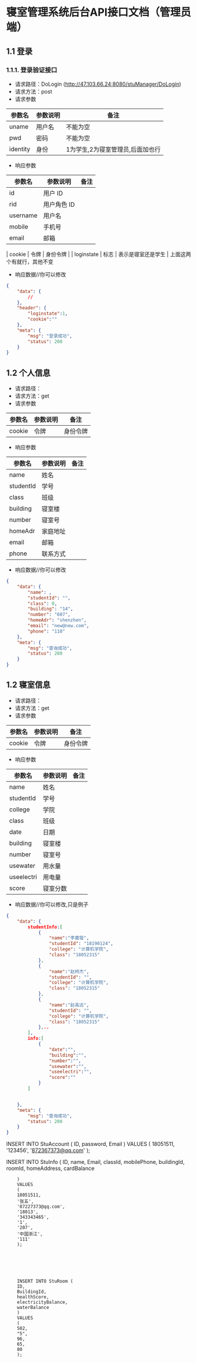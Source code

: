 # 寝室管理系统后台API接口文档（管理员端）

## 1.1 登录

### 1.1.1. 登录验证接口

- 请求路径：DoLogin (http://47.103.66.24:8080/stuManager/DoLogin)
- 请求方法：post
- 请求参数

| 参数名   | 参数说明 | 备注     |
| -------- | -------- | -------- |
| uname   | 用户名   | 不能为空 |
| pwd     | 密码     | 不能为空 |
|identity | 身份     | 1为学生,2为寝室管理员,后面加也行|

- 响应参数

| 参数名   | 参数说明    | 备注            |
| -------- | ----------- | --------------- |
| id       | 用户 ID     |                 |
| rid      | 用户角色 ID |                 |
| username | 用户名      |                 |
| mobile   | 手机号      |                 |
| email    | 邮箱        |                 |

| cookie    | 令牌        | 身份令牌 |
| loginstate   | 标志        | 表示是寝室还是学生 | 
上面这两个有就行，其他不变

- 响应数据//你可以修改

```json
{
    "data": {
        //
    },
    "header": {
        "loginstate":1,
        "cookie":""
    },
    "meta": {
        "msg": "登录成功",
        "status": 200
    }
}
```
## 1.2 个人信息

- 请求路径：
- 请求方法：get
- 请求参数

| 参数名 | 参数说明 | 备注                  |
| ------ | -------- | --------------------- |
| cookie    | 令牌        | 身份令牌 |

- 响应参数

| 参数名     | 参数说明 | 备注 |
| -------   | ------- | ---- |
| name      | 姓名     |      |
| studentId | 学号     |      |
| class     | 班级     |      |
| building  | 寝室楼   |      |
| number    | 寝室号   |      |
| homeAdr   | 家庭地址 |      |
| email     | 邮箱     |      |
| phone     | 联系方式 |      |


- 响应数据//你可以修改

```json
{
    "data": {
        "name": ,
        "studentId": "",
        "class": 0,
        "building": "14",
        "number": "607",
        "homeAdr": "shenzhen",
        "email": "new@new.com",
        "phone": "110"
    },
    "meta": {
        "msg": "查询成功",
        "status": 200
    }
}
```
## 1.2 寝室信息

- 请求路径：
- 请求方法：get
- 请求参数

| 参数名 | 参数说明 | 备注                  |
| ------ | -------- | --------------------- |
| cookie    | 令牌        | 身份令牌 |

- 响应参数

| 参数名     | 参数说明 | 备注 |
| -------   | ------- | ---- |
| name      | 姓名     |      |
| studentId | 学号     |      |
| college   | 学院     |      |
| class     | 班级     |      |
| date      | 日期  |      |
| building  | 寝室楼  |      |
| number    | 寝室号   |      |
| usewater  | 用水量 |      |
| useelectri| 用电量     |      |
| score     | 寝室分数 |      |


- 响应数据//你可以修改,只是例子

```json
{
    "data": {
        studentInfo:[
            {
                "name":"李嘉锴",
                "studentId": "18190124",
                "college": "计算机学院",
                "class": "18052315"
            },
            {
                "name":"赵柯杰",
                "studentId": "",
                "college": "计算机学院",
                "class": "18052315"
            },
            {
                "name":"赵高远",
                "studentId": "",
                "college": "计算机学院",
                "class": "18052315"
            },..
        ],
        info:[
            {
                "date":"",
                "building":"",
                "number":"",
                "usewater":"",
                "useelectri":"",
                "score":""
            }
        ]


    },
    "meta": {
        "msg": "查询成功",
        "status": 200
    }
}
```
INSERT INTO StuAccount (
        ID,
        password,
        Email
        )
        VALUES
        (
        18051511,
        '123456',
        '872367373@qq.com'
        );




   INSERT INTO StuInfo (
        ID,
        name,
        Email,
        classId,
        mobilePhone,
        buildingId,
        roomId,
        homeAddress,
        cardBalance

        )
        VALUES
        (
        18051511,
        '张五',
        '87227373@qq.com',
        '18013',
        '343343465',
        '1',
        '207',
        '中国浙江',
        '111'
        );
        
        




        INSERT INTO StuRoom (
        ID,
        BuildingId,
        healthScore,
        electricityBalance,
        waterBalance
        )
        VALUES
        (
        502,
        "5",
        96,
        65,
        80
        );